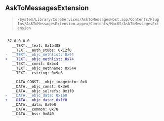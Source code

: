 ## AskToMessagesExtension

> `/System/Library/CoreServices/AskToMessagesHost.app/Contents/PlugIns/AskToMessagesExtension.appex/Contents/MacOS/AskToMessagesExtension`

```diff

 37.0.0.0.0
   __TEXT.__text: 0x1b408
   __TEXT.__auth_stubs: 0x12f0
-  __TEXT.__objc_methlist: 0x94
+  __TEXT.__objc_methlist: 0x74
   __TEXT.__const: 0xbc4
   __TEXT.__objc_methname: 0x544
   __TEXT.__cstring: 0x9e6

   __DATA_CONST.__objc_imageinfo: 0x8
   __DATA.__objc_const: 0x3e0
   __DATA.__objc_selrefs: 0x1f0
-  __DATA.__objc_data: 0x1b8
+  __DATA.__objc_data: 0x1f0
   __DATA.__data: 0x9e8
   __DATA.__common: 0x78
   __DATA.__bss: 0x840

```
